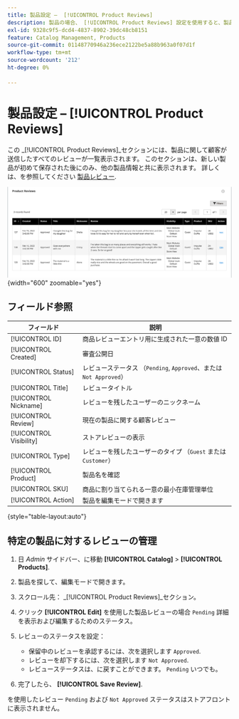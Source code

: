 ```yaml
---
title: 製品設定 –  [!UICONTROL Product Reviews]
description: 製品の場合、 [!UICONTROL Product Reviews] 設定を使用すると、製品の送信済みレビューにアクセスでき、保留中のレビューのステータスを編集できます。
exl-id: 9328c9f5-dcd4-4837-8902-39dc48cb8151
feature: Catalog Management, Products
source-git-commit: 01148770946a236ece2122be5a88b963a0f07d1f
workflow-type: tm+mt
source-wordcount: '212'
ht-degree: 0%

---
```


# 製品設定 –  [!UICONTROL Product Reviews]

この _[!UICONTROL Product Reviews]_セクションには、製品に関して顧客が送信したすべてのレビューが一覧表示されます。 このセクションは、新しい製品が初めて保存された後にのみ、他の製品情報と共に表示されます。 詳しくは、を参照してください [製品レビュー](../merchandising-promotions/product-reviews.md).

![製品レビュー](./assets/product-review.png){width="600" zoomable="yes"}

## フィールド参照

| フィールド | 説明 |
|--- |--- |
| [!UICONTROL ID] | 商品レビューエントリ用に生成された一意の数値 ID |
| [!UICONTROL Created] | 審査公開日 |
| [!UICONTROL Status] | レビューステータス （`Pending`, `Approved`、または `Not Approved`） |
| [!UICONTROL Title] | レビュータイトル |
| [!UICONTROL Nickname] | レビューを残したユーザーのニックネーム |
| [!UICONTROL Review] | 現在の製品に関する顧客レビュー |
| [!UICONTROL Visibility] | ストアレビューの表示 |
| [!UICONTROL Type] | レビューを残したユーザーのタイプ （`Guest` または `Customer`） |
| [!UICONTROL Product] | 製品名を確認 |
| [!UICONTROL SKU] | 商品に割り当てられる一意の最小在庫管理単位 |
| [!UICONTROL Action] | 製品を編集モードで開きます |

{style="table-layout:auto"}

## 特定の製品に対するレビューの管理

1. 日 _Admin_ サイドバー、に移動 **[!UICONTROL Catalog]** > **[!UICONTROL Products]**.

1. 製品を探して、編集モードで開きます。

1. スクロール先： _[!UICONTROL Product Reviews]_セクション。

1. クリック **[!UICONTROL Edit]** を使用した製品レビューの場合 `Pending` 詳細を表示および編集するためのステータス。

1. レビューのステータスを設定：

   - 保留中のレビューを承認するには、次を選択します `Approved`.
   - レビューを却下するには、次を選択します `Not Approved`.
   - レビューステータスは、に戻すことができます。 `Pending` いつでも。

1. 完了したら、 **[!UICONTROL Save Review]**.

を使用したレビュー `Pending` および `Not Approved` ステータスはストアフロントに表示されません。
